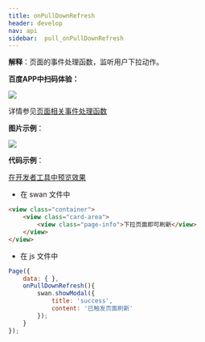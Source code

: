 ```yaml
---
title: onPullDownRefresh
header: develop
nav: api
sidebar:  pull_onPullDownRefresh
---
```



**解释**：页面的事件处理函数，监听用户下拉动作。

**百度APP中扫码体验：**

<img src="https://b.bdstatic.com/miniapp/assets/images/doc_demo/fragment_onPullDownRefresh.png"  class="demo-qrcode-image" />


详情参见<a href="http://smartprogram.baidu.com/docs/develop/framework/app_service_page/#%E9%A1%B5%E9%9D%A2%E7%9B%B8%E5%85%B3%E4%BA%8B%E4%BB%B6%E5%A4%84%E7%90%86%E5%87%BD%E6%95%B0/">页面相关事件处理函数</a>

**图片示例**：

<div class="m-doc-custom-examples">
    <div class="m-doc-custom-examples-correct">
        <img src="https://b.bdstatic.com/miniapp/images/onPullDownRefresh.gif">
    </div>
    <div class="m-doc-custom-examples-correct">
        <img src=" ">
    </div>
    <div class="m-doc-custom-examples-correct">
        <img src=" ">
    </div>     
</div>

**代码示例**：

<a href="swanide://fragment/42b2a10229c159beefd2faa896dc5be91574508155019" title="在开发者工具中预览效果" target="_self">在开发者工具中预览效果</a>

* 在 swan 文件中

```html
<view class="container">
    <view class="card-area">
        <view class="page-info">下拉页面即可刷新</view>
    </view>
</view>
```

* 在 js 文件中

```js
Page({
    data: { },
    onPullDownRefresh(){
        swan.showModal({
            title: 'success',
            content: '已触发页面刷新'
        });
    }
});
```